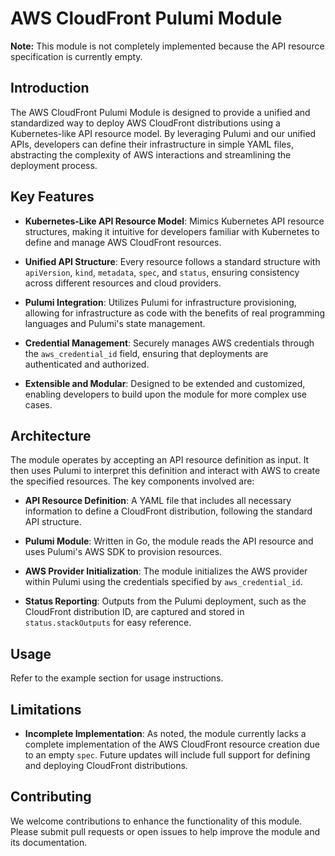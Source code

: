 # AWS CloudFront Pulumi Module

**Note:** This module is not completely implemented because the API resource specification is currently empty.

## Introduction

The AWS CloudFront Pulumi Module is designed to provide a unified and standardized way to deploy AWS CloudFront distributions using a Kubernetes-like API resource model. By leveraging Pulumi and our unified APIs, developers can define their infrastructure in simple YAML files, abstracting the complexity of AWS interactions and streamlining the deployment process.

## Key Features

- **Kubernetes-Like API Resource Model**: Mimics Kubernetes API resource structures, making it intuitive for developers familiar with Kubernetes to define and manage AWS CloudFront resources.
  
- **Unified API Structure**: Every resource follows a standard structure with `apiVersion`, `kind`, `metadata`, `spec`, and `status`, ensuring consistency across different resources and cloud providers.
  
- **Pulumi Integration**: Utilizes Pulumi for infrastructure provisioning, allowing for infrastructure as code with the benefits of real programming languages and Pulumi's state management.
  
- **Credential Management**: Securely manages AWS credentials through the `aws_credential_id` field, ensuring that deployments are authenticated and authorized.

- **Extensible and Modular**: Designed to be extended and customized, enabling developers to build upon the module for more complex use cases.

## Architecture

The module operates by accepting an API resource definition as input. It then uses Pulumi to interpret this definition and interact with AWS to create the specified resources. The key components involved are:

- **API Resource Definition**: A YAML file that includes all necessary information to define a CloudFront distribution, following the standard API structure.
  
- **Pulumi Module**: Written in Go, the module reads the API resource and uses Pulumi's AWS SDK to provision resources.
  
- **AWS Provider Initialization**: The module initializes the AWS provider within Pulumi using the credentials specified by `aws_credential_id`.
  
- **Status Reporting**: Outputs from the Pulumi deployment, such as the CloudFront distribution ID, are captured and stored in `status.stackOutputs` for easy reference.

## Usage

Refer to the example section for usage instructions.

## Limitations

- **Incomplete Implementation**: As noted, the module currently lacks a complete implementation of the AWS CloudFront resource creation due to an empty `spec`. Future updates will include full support for defining and deploying CloudFront distributions.

## Contributing

We welcome contributions to enhance the functionality of this module. Please submit pull requests or open issues to help improve the module and its documentation.